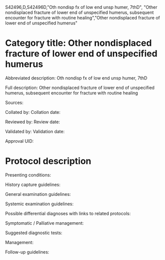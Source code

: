 S42496,D,S42496D,"Oth nondisp fx of low end unsp humer, 7thD", "Other nondisplaced fracture of lower end of unspecified humerus, subsequent encounter for fracture with routine healing","Other nondisplaced fracture of lower end of unspecified humerus"
# Category title: Other nondisplaced fracture of lower end of unspecified humerus

Abbreviated description: Oth nondisp fx of low end unsp humer, 7thD

Full description: Other nondisplaced fracture of lower end of unspecified humerus, subsequent encounter for fracture with routine healing

Sources:

Collated by:
Collation date:

Reviewed by:
Review date:

Validated by:
Validation date:

Approval UID:

# Protocol description

Presenting conditions:

History capture guidelines:

General examination guidelines:

Systemic examination guidelines:

Possible differential diagnoses with links to related protocols:

Symptomatic / Palliative management:

Suggested diagnostic tests:

Management:

Follow-up guidelines:
